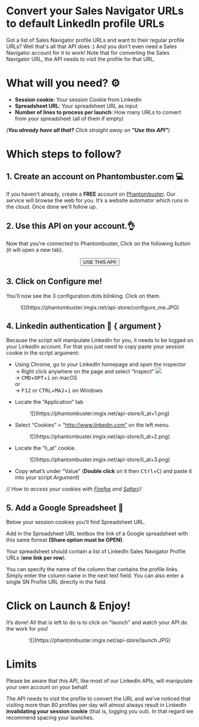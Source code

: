 # Convert your Sales Navigator URLs to default LinkedIn profile URLs

Got a list of Sales Navigator profile URLs and want to their regular profile URLs? 
Well that's all that API does :) And you don't even need a Sales Navigator account for it to work!
Note that for converting the Sales Navigator URL, the API needs to visit the profile for that URL.

# What will you need? ⚙️ 

- **Session cookie**: Your session Cookie from LinkedIn
- **Spreadsheet URL**: Your spreadsheet URL as input
- **Number of lines to process per launch**: How many URLs to convert from your spreadsheet (all of them if empty)


_(**You already have all that?**  Click straight away on **"Use this API"**)_


# Which steps to follow?
## 1. Create an account on Phantombuster.com 💻
If you haven't already, create a **FREE** account on [Phantombuster](https://phantombuster.com/register). Our service will browse the web for you. It’s a website automator which runs in the cloud. Once done we'll follow up.


## 2. Use this API on your account.👌
Now that you're connected to Phantombuster, Click on the following button (it will open a new tab).

<center><button type="button" class="btn btn-warning callToAction" onclick="useThisApi()">USE THIS API!</button></center>

## 3. Click on Configure me!
You'll now see the 3 configuration dots blinking. Click on them.

<center>![](https://phantombuster.imgix.net/api-store/configure_me.JPG)</center>


## 4. Linkedin authentication 🔑 { argument }
Because the script will manipulate LinkedIn for you, it needs to be logged on your LinkedIn account. For that you just need to copy paste your session cookie in the script argument:
* Using Chrome, go to your LinkedIn homepage and open the inspector  
→ Right click anywhere on the page and select “Inspect” ![](https://phantombuster.imgix.net/api-store/Inspect+browser.png)  
→ <kbd>CMD</kbd>+<kbd>OPT</kbd>+<kbd>i</kbd> on macOS  
or  
→ <kbd>F12</kbd> or <kbd>CTRL</kbd>+<kbd>MAJ</kbd>+<kbd>i</kbd> on Windows

* Locate the “Application” tab

<center>![](https://phantombuster.imgix.net/api-store/li_at+1.png)</center>

* Select “Cookies” > “http://www.linkedin.com” on the left menu.

<center>![](https://phantombuster.imgix.net/api-store/li_at+2.png)</center>

* Locate the “li_at” cookie.

<center>![](https://phantombuster.imgix.net/api-store/li_at+3.png)</center/>

* Copy what’s under “Value” (**Double click** on it then <kbd>Ctrl</kbd>+<kbd>C</kbd>) and paste it into your script _Argument_)

_// How to access your cookies with <a href="https://developer.mozilla.org/en-US/docs/Tools/Storage_Inspector" target="_blank">Firefox</a> and <a href="https://www.macobserver.com/tmo/article/see_full_cookie_details_in_safari_5.1" target="_blank">Safari</a>//_


## 5. Add a Google Spreadsheet 📑
Below your session cookies you’ll find Spreadsheet URL.

Add in the Spreadsheet URL textbox the link of a Google spreadsheet with this same format **(Share option must be OPEN)**.

Your spreadsheet should contain a list of LinkedIn Sales Navigator Profile URLs (**one link per row**).

You can specify the name of the column that contains the profile links. Simply enter the column name in the next text field.
You can also enter a single SN Profile URL directly in the field.


# Click on Launch & Enjoy!
It’s done! All that is left to do is to click on "launch" and watch your API do the work for you!

<center>![](https://phantombuster.imgix.net/api-store/launch.JPG)</center>

# Limits

Please be aware that this API, like most of our LinkedIn APIs, will manipulate your own account on your behalf.

The API needs to visit the profile to convert the URL and we've noticed that visiting more than 80 profiles per day will almost always result in LinkedIn **invalidating your session cookie** (that is, logging you out). In that regard we recommend spacing your launches.